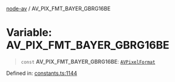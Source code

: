 [node-av](../globals.md) / AV\_PIX\_FMT\_BAYER\_GBRG16BE

# Variable: AV\_PIX\_FMT\_BAYER\_GBRG16BE

> `const` **AV\_PIX\_FMT\_BAYER\_GBRG16BE**: [`AVPixelFormat`](../type-aliases/AVPixelFormat.md)

Defined in: [constants.ts:1144](https://github.com/seydx/av/blob/f8631fc881b394300b1479f511d55cf1c370a87f/src/constants/constants.ts#L1144)
